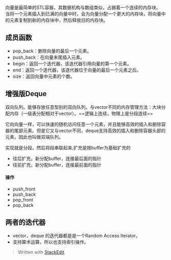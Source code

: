 向量是最简单的STL容器，其数据机构与数组类似，占据着一个连续的内存块。
当将一个元素插入到已满的向量中时，会为向量分配一个更大的内存块，将向量中的元素复制到新的内存块中，然后释放旧的内存块。
## 成员函数
 - pop_back：删除向量的最后一个元素。
 - push_back：在向量末尾插入元素。
 - begin：返回一个迭代器，该迭代器引用向量的第一个元素。
 - end：返回一个迭代器，该迭代器位于向量的最后一个元素之后。
 - size：返回向量中元素的个数。
## 增强版Deque
双向队列。能够存放任意型别的双向队列。与vector不同的内存管理方法：大块分配内存（一级表分配相对于vector）。==逻辑上连续，物理上是分段连续==

它向向量一样，可以快速的随机访问任意一个元素，并且能够高效的插入和删除容器的尾部元素。但是它又与vector不同，deque支持高效的插入和删除容器头部的元素，因此也叫做双端队列。

实现就是分段，然后将段串联起来,扩充是按buffer为基础扩充的
- 往后扩充，新分配buffer，连接最后面的指针
- 往前扩充，新分配buffer，连接最前面的指针


#### 操作
- push_front
- push_back
- pop_front
- pop_back

## 两者的迭代器
- vector，deque 的迭代器都是是一个Random Access Iterator。
- 支持算术运算，所以也支持索引操作。
> Written with [StackEdit](https://stackedit.io/).
<!--stackedit_data:
eyJoaXN0b3J5IjpbLTMzMzA1OTUwMF19
-->
